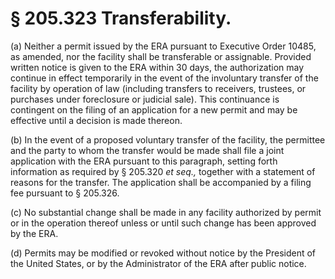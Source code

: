 # § 205.323   Transferability.

(a) Neither a permit issued by the ERA pursuant to Executive Order 10485, as amended, nor the facility shall be transferable or assignable. Provided written notice is given to the ERA within 30 days, the authorization may continue in effect temporarily in the event of the involuntary transfer of the facility by operation of law (including transfers to receivers, trustees, or purchases under foreclosure or judicial sale). This continuance is contingent on the filing of an application for a new permit and may be effective until a decision is made thereon.


(b) In the event of a proposed voluntary transfer of the facility, the permittee and the party to whom the transfer would be made shall file a joint application with the ERA pursuant to this paragraph, setting forth information as required by § 205.320 *et seq.,* together with a statement of reasons for the transfer. The application shall be accompanied by a filing fee pursuant to § 205.326.


(c) No substantial change shall be made in any facility authorized by permit or in the operation thereof unless or until such change has been approved by the ERA.


(d) Permits may be modified or revoked without notice by the President of the United States, or by the Administrator of the ERA after public notice. 




